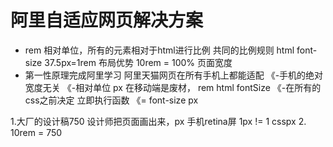# 阿里自适应网页解决方案


- rem
    相对单位，所有的元素相对于html进行比例
    共同的比例规则
    html font-size 37.5px=1rem
    布局优势
    10rem = 100% 页面宽度
- 第一性原理完成阿里学习
    阿里天猫网页在所有手机上都能适配
        《-手机的绝对宽度无关
            《-相对单位 px 在移动端是废材，
            rem html fontSize
                《-在所有的css之前决定 立即执行函数
                    《= font-size px



1.大厂的设计稿750
    设计师把页面画出来，px
    手机retina屏 1px != 1 csspx
2. 10rem = 750
